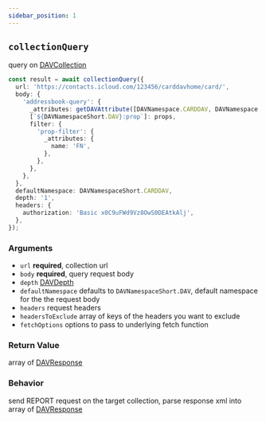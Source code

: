 ```yaml
---
sidebar_position: 1
---
```


## `collectionQuery`

query on [DAVCollection](../../types/DAVCollection.md)

```ts
const result = await collectionQuery({
  url: 'https://contacts.icloud.com/123456/carddavhome/card/',
  body: {
    'addressbook-query': {
      _attributes: getDAVAttribute([DAVNamespace.CARDDAV, DAVNamespace.DAV]),
      [`${DAVNamespaceShort.DAV}:prop`]: props,
      filter: {
        'prop-filter': {
          _attributes: {
            name: 'FN',
          },
        },
      },
    },
  },
  defaultNamespace: DAVNamespaceShort.CARDDAV,
  depth: '1',
  headers: {
    authorization: 'Basic x0C9uFWd9Vz8OwS0DEAtkAlj',
  },
});
```

### Arguments

- `url` **required**, collection url
- `body` **required**, query request body
- `depth` [DAVDepth](../../types/DAVDepth.md)
- `defaultNamespace` defaults to `DAVNamespaceShort.DAV`, default namespace for the the request body
- `headers` request headers
- `headersToExclude` array of keys of the headers you want to exclude
- `fetchOptions` options to pass to underlying fetch function

### Return Value

array of [DAVResponse](../../types/DAVResponse.md)

### Behavior

send REPORT request on the target collection, parse response xml into array of [DAVResponse](../../types/DAVResponse.md)
